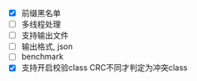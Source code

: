 - [x] 前缀黑名单
- [ ] 多线程处理
- [ ] 支持输出文件
- [ ] 输出格式, json
- [ ] benchmark
- [x] 支持开启校验class CRC不同才判定为冲突class
